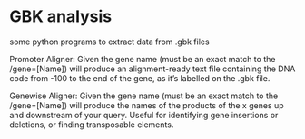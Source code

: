 # GBK analysis
some python programs to extract data from .gbk files

Promoter Aligner:
Given the gene name (must be an exact match to the /gene=[Name]) will produce an alignment-ready text file containing the DNA code from -100 to the end of the gene, as it’s labelled on the .gbk file.

Genewise Aligner:
Given the gene name (must be an exact match to the /gene=[Name]) will produce the names of the products of the x genes up and downstream of your query. 
Useful for identifying gene insertions or deletions, or finding transposable elements.
